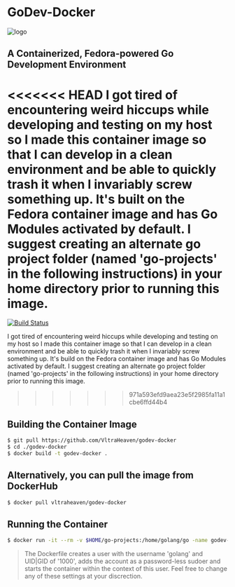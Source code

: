 # GoDev-Docker

![logo](https://upload.wikimedia.org/wikipedia/commons/thumb/0/0e/GoLanguage_Logo_2018-04-26_BlackWhite.svg/1200px-GoLanguage_Logo_2018-04-26_BlackWhite.svg.png)

## A Containerized, Fedora-powered Go Development Environment

<<<<<<< HEAD
I got tired of encountering weird hiccups while developing and testing on my host so I made this container image so that I can develop in a clean environment and be able to quickly trash it when I invariably screw something up. It's built on the Fedora container image and has Go Modules activated by default. I suggest creating an alternate go project folder (named 'go-projects' in the following instructions) in your home directory prior to running this image. 
=======
[![Build Status](https://travis-ci.com/VltraHeaven/godev-docker.svg?branch=master)](https://travis-ci.com/VltraHeaven/godev-docker)

I got tired of encountering weird hiccups while developing and testing on my host so I made this container image so that I can develop in a clean environment and be able to quickly trash it when I invariably screw something up. It's build on the Fedora container image and has Go Modules activated by default. I suggest creating an alternate go project folder (named 'go-projects' in the following instructions) in your home directory prior to running this image. 
>>>>>>> 971a593efd9aea23e5f2985fa11a1cbe6ffd44b4

## Building the Container Image
```sh
$ git pull https://github.com/VltraHeaven/godev-docker
$ cd ./godev-docker
$ docker build -t godev-docker .
```
## Alternatively, you can pull the image from DockerHub
```sh
$ docker pull vltraheaven/godev-docker
```

## Running the Container
```sh
$ docker run -it --rm -v $HOME/go-projects:/home/golang/go -name godev-docker godev-docker
```
> The Dockerfile creates a user with the username 'golang' and UID|GID of '1000', adds the account as a password-less sudoer and starts the container within the context of this user. Feel free to change any of these settings at your discrection.
